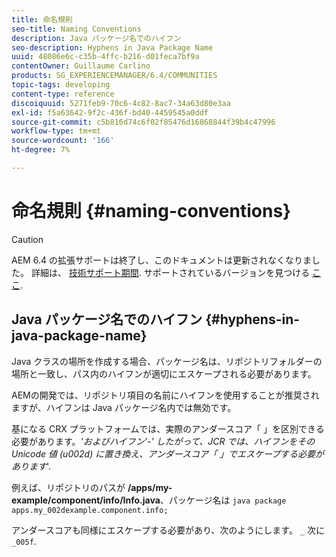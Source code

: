 ```yaml
---
title: 命名規則
seo-title: Naming Conventions
description: Java パッケージ名でのハイフン
seo-description: Hyphens in Java Package Name
uuid: 48086e6c-c35b-4ffc-b216-d01feca7bf9a
contentOwner: Guillaume Carlino
products: SG_EXPERIENCEMANAGER/6.4/COMMUNITIES
topic-tags: developing
content-type: reference
discoiquuid: 5271feb9-70c6-4c82-8ac7-34a63d80e3aa
exl-id: f5a63642-9f2c-436f-bd40-4459545a0ddf
source-git-commit: c5b816d74c6f02f85476d16868844f39b4c47996
workflow-type: tm+mt
source-wordcount: '166'
ht-degree: 7%

---
```


# 命名規則 {#naming-conventions}

>[!CAUTION]
>
>AEM 6.4 の拡張サポートは終了し、このドキュメントは更新されなくなりました。 詳細は、 [技術サポート期間](https://helpx.adobe.com/jp/support/programs/eol-matrix.html). サポートされているバージョンを見つける [ここ](https://experienceleague.adobe.com/docs/?lang=ja).

## Java パッケージ名でのハイフン {#hyphens-in-java-package-name}

Java クラスの場所を作成する場合、パッケージ名は、リポジトリフォルダーの場所と一致し、パス内のハイフンが適切にエスケープされる必要があります。

AEMの開発では、リポジトリ項目の名前にハイフンを使用することが推奨されますが、ハイフンは Java パッケージ名内では無効です。

基になる CRX プラットフォームでは、実際のアンダースコア「 」を区別できる必要があります。_&#39;およびハイフン&#39;-&#39; したがって、JCR では、ハイフンをその Unicode 値 (u002d) に置き換え、アンダースコア「 」でエスケープする必要があります_&#39;.

例えば、リポジトリのパスが **/apps/my-example/component/info/Info.java**、パッケージ名は `java package apps.my_002dexample.component.info;`

アンダースコアも同様にエスケープする必要があり、次のようにします。 `_` 次に `_005f`.
